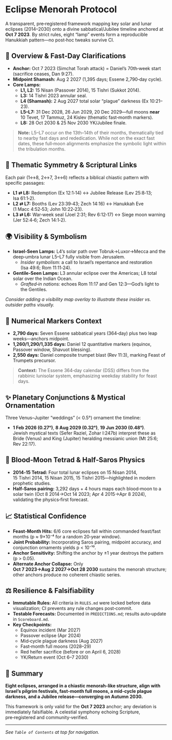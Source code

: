 Eclipse Menorah Protocol
========================

A transparent, pre‑registered framework mapping key solar and lunar eclipses (2014–2030) onto a divine sabbatical/Jubilee timeline anchored at **Oct 7 2023**. By strict rules, eight “lamp” events form a reproducible Hanukkiah pattern—no post‑hoc tweaks survive CI.

## 🔭 Overview & Fast‑Day Clarifications
- **Anchor:** Oct 7 2023 (Simchat Torah attack) = Daniel’s 70th‑week start (sacrifice ceases, Dan 9:27).  
- **Midpoint Shamash:** Aug 2 2027 (1,395 days; Essene 2,790‑day cycle).  
- **Core Lamps:**  
  - **L1, L2:** 15 Nisan (Passover 2014), 15 Tishri (Sukkot 2014).  
  - **L3:** 14 Tishri 2023 annular seal.  
  - **L4 (Shamash):** 2 Aug 2027 total solar “plague” darkness (Ex 10:21–23).  
  - **L5–L7:** 31 Dec 2028, 26 Jun 2029, 20 Dec 2029—full moons **near** 10 Tevet, 17 Tammuz, 24 Kislev (thematic fast‑month markers).  
  - **L8:** 28 Oct 2030 & 25 Nov 2030 YK/Jubilee finale.

> **Note:** L5–L7 occur on the 13th–14th of their months, thematically tied to nearby fast days and rededication. While not on the exact fast dates, these full‑moon alignments emphasize the symbolic light within the tribulation months.

## 📐 Thematic Symmetry & Scriptural Links
Each pair (1↔8, 2↔7, 3↔6) reflects a biblical chiastic pattern with specific passages:
- **L1 ⇄ L8:** Redemption (Ex 12:1‑14) ↔ Jubilee Release (Lev 25:8‑13; Isa 61:1‑2).  
- **L2 ⇄ L7:** Booths (Lev 23:39‑43; Zech 14:16) ↔ Hanukkah Eve (1 Macc 4:52‑53; John 10:22‑23).  
- **L3 ⇄ L6:** War‑week seal (Joel 2:31; Rev 6:12‑17) ↔ Siege moon warning (Jer 52:4‑6; Zech 14:1‑2).

## 🌍 Visibility & Symbolism
- **Israel‑Seen Lamps:** L4’s solar path over Tobruk→Luxor→Mecca and the deep‑umbra lunar L5–L7 fully visible from Jerusalem.  
  - *Insider symbolism:* a call to Israel’s repentance and restoration (Isa 49:6; Rom 11:11‑24).  
- **Gentile‑Seen Lamps:** L3 annular eclipse over the Americas; L8 total solar over the Indian Ocean.  
  - *Grafted‑in nations:* echoes Rom 11:17 and Gen 12:3—God’s light to the Gentiles.

*Consider adding a visibility map overlay to illustrate these insider vs. outsider paths visually.*

## 🔢 Numerical Markers Context
- **2,790 days:** Seven Essene sabbatical years (364‑day) plus two leap weeks—anchors midpoint.  
- **1,260/1,290/1,335 days:** Daniel 12 quantitative markers (equinox, Passover window, Shavuot blessing).  
- **2,550 days:** Daniel composite trumpet blast (Rev 11:3), marking Feast of Trumpets precursor.

> **Context:** The Essene 364‑day calendar (DSS) differs from the rabbinic lunisolar system, emphasizing weekday stability for feast days.

## ✨ Planetary Conjunctions & Mystical Ornamentation
Three Venus–Jupiter “weddings” (< 0.5°) ornament the timeline:
- **1 Feb 2026 (0.27°)**, **8 Aug 2029 (0.32°)**, **19 Jun 2030 (0.48°)**.  
Jewish mystical texts (Sefer Raziel, Zohar I:247b) interpret these as Bride (Venus) and King (Jupiter) heralding messianic union (Mt 25:6; Rev 22:17).

## 📖 Blood‑Moon Tetrad & Half‑Saros Physics
- **2014‑15 Tetrad:** Four total lunar eclipses on 15 Nisan 2014, 15 Tishri 2014, 15 Nisan 2015, 15 Tishri 2015—highlighted in modern prophetic studies.  
- **Half‑Saros pairing:** 3,292 days + 4 hours maps each blood‑moon to a solar twin (Oct 8 2014→Oct 14 2023; Apr 4 2015→Apr 8 2024), validating the physics‑first forecast.

## 📈 Statistical Confidence
- **Feast‑Month Hits:** 6/6 core eclipses fall within commanded feast/fast months (p ≈ 9×10⁻⁴ for a random 20‑year window).  
- **Joint Probability:** Incorporating Saros pairing, midpoint accuracy, and conjunction ornaments yields p < 10⁻¹⁰.  
- **Anchor Sensitivity:** Shifting the anchor by ±1 year destroys the pattern (p > 0.05).  
- **Alternate Anchor Collapse:** Only **Oct 7 2023→Aug 2 2027→Oct 28 2030** sustains the menorah structure; other anchors produce no coherent chiastic series.

## ⚖️ Resilience & Falsifiability
- **Immutable Rules:** All criteria in `RULES.md` were locked before data visualization; CI prevents any rule changes post‑commit.  
- **Testable Forecasts:** Documented in `PREDICTIONS.md`; results auto‑update in `Scoreboard.md`.  
- **Key Checkpoints:**  
  - Equinox incident (Mar 2027)  
  - Passover eclipse (Apr 2024)  
  - Mid‑cycle plague darkness (Aug 2027)  
  - Fast‑month full moons (2028–29)  
  - Red heifer sacrifice (before or on April 6, 2028)  
  - YK/Return event (Oct 6–7 2030)

## 🚀 Summary
**Eight eclipses, arranged in a chiastic menorah-like structure, align with Israel’s pilgrim festivals, fast‑month full moons, a mid‑cycle plague darkness, and a Jubilee release—converging on Autumn 2030.**  

This framework is only valid for the **Oct 7 2023** anchor; any deviation is immediately falsifiable. A celestial symphony echoing Scripture, pre‑registered and community‑verified.

---
*See `Table of Contents` at top for navigation.*

